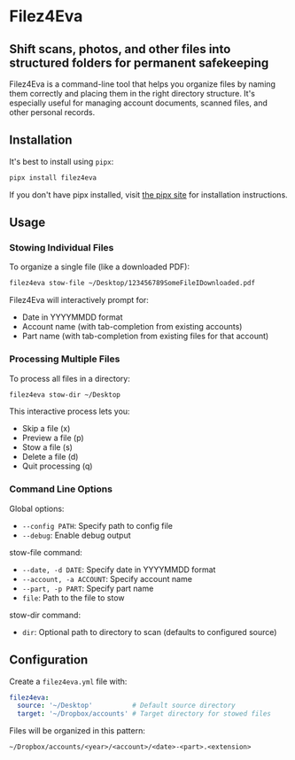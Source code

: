 # Filez4Eva

## Shift scans, photos, and other files into structured folders for permanent safekeeping

Filez4Eva is a command-line tool that helps you organize files by naming them correctly and placing them in the right directory structure. It's especially useful for managing account documents, scanned files, and other personal records.

## Installation

It's best to install using `pipx`:

```bash
pipx install filez4eva
```

If you don't have pipx installed, visit [the pipx site](https://pypa.github.io/pipx/) for installation instructions.

## Usage

### Stowing Individual Files

To organize a single file (like a downloaded PDF):

```bash
filez4eva stow-file ~/Desktop/123456789SomeFileIDownloaded.pdf
```

Filez4Eva will interactively prompt for:
- Date in YYYYMMDD format
- Account name (with tab-completion from existing accounts)
- Part name (with tab-completion from existing files for that account)

### Processing Multiple Files

To process all files in a directory:

```bash
filez4eva stow-dir ~/Desktop
```

This interactive process lets you:
- Skip a file (x)
- Preview a file (p)
- Stow a file (s)
- Delete a file (d)
- Quit processing (q)

### Command Line Options

Global options:
- `--config PATH`: Specify path to config file
- `--debug`: Enable debug output

stow-file command:
- `--date, -d DATE`: Specify date in YYYYMMDD format
- `--account, -a ACCOUNT`: Specify account name
- `--part, -p PART`: Specify part name
- `file`: Path to the file to stow

stow-dir command:
- `dir`: Optional path to directory to scan (defaults to configured source)

## Configuration

Create a `filez4eva.yml` file with:

```yaml
filez4eva:
  source: '~/Desktop'          # Default source directory
  target: '~/Dropbox/accounts' # Target directory for stowed files
```

Files will be organized in this pattern:
```
~/Dropbox/accounts/<year>/<account>/<date>-<part>.<extension>
```
